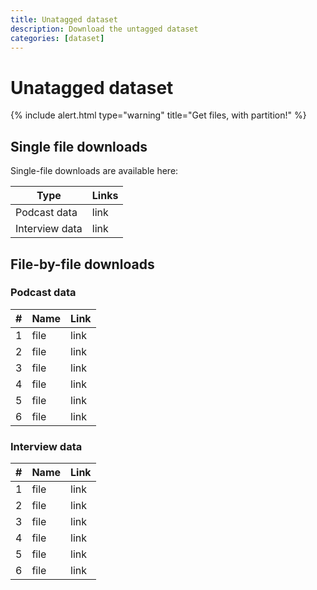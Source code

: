 ```yaml
---
title: Unatagged dataset
description: Download the untagged dataset
categories: [dataset]
---
```


# Unatagged dataset

{% include alert.html type="warning" title="Get files, with partition!" %}

## Single file downloads

Single-file downloads are available here:

| Type        | Links       |
| ----------- | ----------- |
| Podcast data     | link        |
| Interview data   | link        |


## File-by-file downloads

### Podcast data

| #   | Name       | Link     |
| --- | ---------- | -----    |
| 1   | file       | link     |
| 2   | file       | link     |
| 3   | file       | link     |
| 4   | file       | link     |
| 5   | file       | link     |
| 6   | file       | link     |



### Interview data

| #   | Name       | Link     |
| --- | ---------- | -----    |
| 1   | file       | link     |
| 2   | file       | link     |
| 3   | file       | link     |
| 4   | file       | link     |
| 5   | file       | link     |
| 6   | file       | link     |